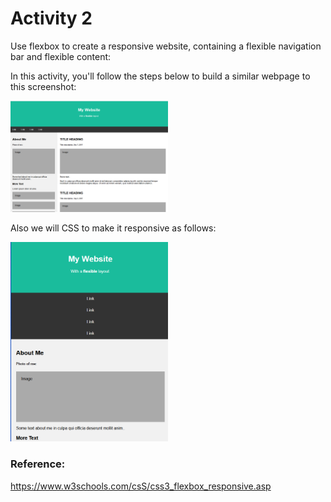 # Activity 2

Use flexbox to create a responsive website, containing a flexible navigation bar and flexible content:

In this activity, you'll follow the steps below to build a similar webpage to this screenshot:

<img src="./img/site2a.png" width="50%">

Also we will CSS to make it responsive as follows:

<img src="./img/site2b.png" width="50%">





### Reference:
https://www.w3schools.com/csS/css3_flexbox_responsive.asp